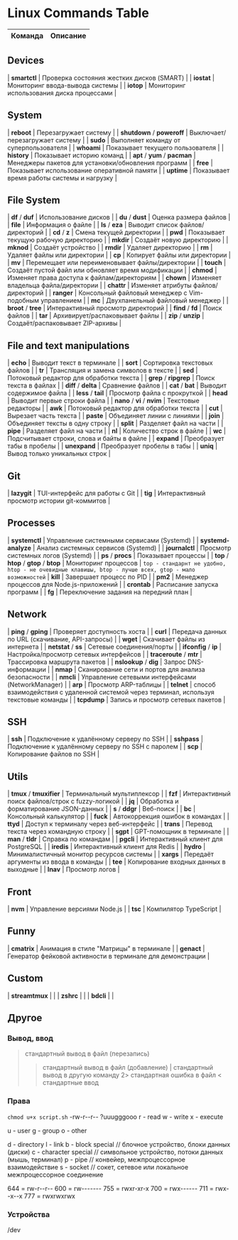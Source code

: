 # Linux Commands Table

| Команда                          | Описание                                                                 |
|----------------------------------|--------------------------------------------------------------------------|


## Devices
| **smartctl**                     | Проверка состояния жестких дисков (SMART)                                |
| **iostat**                       | Мониторинг ввода-вывода системы                                          |
| **iotop**                        | Мониторинг использования диска процессами                                |


## System
| **reboot**                       | Перезагружает систему                                                    |
| **shutdown** / **poweroff**      | Выключает/перезагружает систему                                          |
| **sudo**                         | Выполняет команду от суперпользователя                                   |
| **whoami**                       | Показывает текущего пользователя                                         |
| **history**                      | Показывает историю команд                                                |
| **apt** / **yum** / **pacman**   | Менеджеры пакетов для установки/обновления программ                      |
| **free**                         | Показывает использование оперативной памяти                              |
| **uptime**                       | Показывает время работы системы и нагрузку                               |


## File System
| **df** / **duf**                 | Использование дисков                                                     |
| **du** / **dust**                | Оценка размера файлов                                                    |
| **file**                         | Информация о файле                                                       |
| **ls** / **eza**                 | Выводит список файлов/директорий                                         |
| **cd** / **z**                   | Смена текущей директории                                                 |
| **pwd**                          | Показывает текущую рабочую директорию                                    |
| **mkdir**                        | Создаёт новую директорию                                                 |
| **mknod**                        | Создаёт устройство                                                       |
| **rmdir**                        | Удаляет директорию                                                       |
| **rm**                           | Удаляет файлы или директории                                             |
| **cp**                           | Копирует файлы или директории                                            |
| **mv**                           | Перемещает или переименовывает файлы/директории                          |
| **touch**                        | Создаёт пустой файл или обновляет время модификации                      |
| **chmod**                        | Изменяет права доступа к файлам/директориям                              |
| **chown**                        | Изменяет владельца файла/директории                                      |
| **chattr**                       | Изменяет атрибуты файлов/директорий                                      |
| **ranger**                       | Консольный файловый менеджер с Vim-подобным управлением                  |
| **mc**                           | Двухпанельный файловый менеджер                                          |
| **broot** / **tree**             | Интерактивный просмотр директорий                                        |
| **find** / **fd**                | Поиск файлов                                                             |
| **tar**                          | Архивирует/распаковывает файлы                                           |
| **zip** / **unzip**              | Создаёт/распаковывает ZIP-архивы                                         |


## File and text manipulations
| **echo**                         | Выводит текст в терминале                                                |
| **sort**                         | Сортировка текстовых файлов                                              |
| **tr**                           | Трансляция и замена символов в тексте                                    |
| **sed**                          | Потоковый редактор для обработки текста                                  |
| **grep** / **ripgrep**           | Поиск текста в файлах                                                    |
| **diff** / **delta**             | Сравнение файлов                                                         |
| **cat** / **bat**                | Выводит содержимое файла                                                 |
| **less** / **tail**              | Просмотр файла с прокруткой                                              |
| **head**                         | Выводит первые строки файла                                              |
| **nano** / **vi** / **nvim**     | Текстовые редакторы                                                      |
| **awk**                          | Потоковый редактор для обработки текста                                  |
| **cut**                          | Вырезает часть текста                                                    |
| **paste**                        | Объединяет линии с линиями                                               |
| **join**                         | Объединяет тексты в одну строку                                          |
| **split**                        | Разделяет файл на части                                                  |
| **pipe**                         | Разделяет файл на части                                                  |
| **nl**                           | Количество строк в файле                                                 |
| **wc**                           | Подсчитывает строки, слова и байты в файле                               |
| **expand**                       | Преобразует табы в пробелы                                               |
| **unexpand**                     | Преобразует пробелы в табы                                               |
| **uniq**                         | Вывод только уникальных строк                                            |


## Git
| **lazygit**                      | TUI-интерфейс для работы с Git                                           |
| **tig**                          | Интерактивный просмотр истории git-коммитов                              |


## Processes
| **systemctl**                    | Управление системными сервисами (Systemd)                                |
| **systemd-analyze**              | Анализ системных сервисов (Systemd)                                      |
| **journalctl**                   | Просмотр системных логов (Systemd)                                       |
| **ps** / **procs**               | Показывает процессы                                                      |
| **top** / **htop** / **gtop** / **btop** | Мониторинг процессов                                             |
`top - стандарнт не удобно, htop - не очевидные клавишы, btop - лучше всех, gtop - мало возможностей`
| **kill**                         | Завершает процесс по PID                                                 |
| **pm2**                          | Менеджер процессов для Node.js-приложений                                |
| **crontab**                      | Расписание запуска программ                                              |
| **fg**                           | Переключение задания на передний план                                    |


## Network
| **ping** / **gping**             | Проверяет доступность хоста                                              |
| **curl**                         | Передача данных по URL (скачивание, API-запросы)                         |
| **wget**                         | Скачивает файлы из интернета                                             |
| **netstat** / **ss**             | Сетевые соединения/порты                                                 |
| **ifconfig** / **ip**            | Настройка/просмотр сетевых интерфейсов                                   |
| **traceroute** / **mtr**         | Трассировка маршрута пакетов                                             |
| **nslookup** / **dig**           | Запрос DNS-информации                                                    |
| **nmap**                         | Сканирование сети и портов для анализа безопасности                      |
| **nmcli**                        | Управление сетевыми интерфейсами (NetworkManager)                        |
| **arp**                          | Просмотр ARP-таблицы                                                     |
| **telnet**                       | способ взаимодействия с удаленной системой через терминал, используя текстовые команды |
| **tcpdump**                      | Запись и просмотр сетевых пакетов                                        |



## SSH
| **ssh**                          | Подключение к удалённому серверу по SSH                                  |
| **sshpass**                      | Подключение к удалённому серверу по SSH с паролем                        |
| **scp**                          | Копирование файлов по SSH                                                |


## Utils
| **tmux** / **tmuxifier**         | Терминальный мультиплексор                                               |
| **fzf**                          | Интерактивный поиск файлов/строк с fuzzy-логикой                         |
| **jq**                           | Обработка и форматирование JSON-данных                                   |
| **s** / **ddgr**                 | Веб-поиск                                                                |
| **bc**                           | Консольный калькулятор                                                   |
| **fuck**                         | Автокоррекция ошибок в командах                                          |
| **ttyd**                         | Доступ к терминалу через веб-интерфейс                                   |
| **trans**                        | Перевод текста через командную строку                                    |
| **sgpt**                         | GPT-помощник в терминале                                                 |
| **man** / **tldr**               | Справка по командам                                                      |
| **pgcli**                        | Интерактивный клиент для PostgreSQL                                      |
| **iredis**                       | Интерактивный клиент для Redis                                           |
| **hydro**                        | Минималистичный монитор ресурсов системы                                 |
| **xargs**                        | Передаёт аргументы из ввода в команды                                    |
| **tee**                          | Копирование входных данных в выходные                                    |
| **lnav**                         | Просмотр логов                                                           |


## Front
| **nvm**                          | Управление версиями Node.js                                              |
| **tsc**                          | Компилятор TypeScript                                                    |


## Funny
| **cmatrix**                      | Анимация в стиле "Матрицы" в терминале                                   |
| **genact**                       | Генератор фейковой активности в терминале для демонстрации               |


## Custom
| **streamtmux**                   |                                                                          |
| **zshrc**                        |                                                                          |
| **bdcli**                        |                                                                          |


## Другое

### Вывод, ввод
> стандартный вывод в файл (перезапись)
>> стандартный вывод в файл (добавление)
| стандартный вывод в другую команду
2> стандартная ошибка в файл
< стандартные ввод


### Права
`chmod u+x script.sh`
-rw-r--r--
?uuugggooo
r - read
w - write
x - execute

u - user
g - group
o - other

d - directory
l - link
b - block special      // блочное устройство, блоки данных (диски)
c - character special  // символьное устройство, потоки данных (мышь, терминал)
p - pipe               // конвейер, межпроцессорное взаимодействие
s - socket             // сокет, сетевое или локальное межпроцессорное соединение

644 = rw-r--r--
600 = rw-------
755 = rwxr-xr-x
700 = rwx------
711 = rwx--x--x
777 = rwxrwxrwx

### Устройства
/dev 
